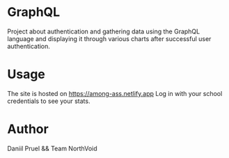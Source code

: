 # GraphQL

Project about authentication and gathering data using the GraphQL language and displaying it through various charts after successful user authentication.

# Usage 
The site is hosted on https://among-ass.netlify.app
Log in with your school credentials to see your stats.

# Author 
Daniil Pruel && Team NorthVoid